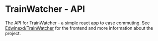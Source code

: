# TrainWatcher - API
The API for TrainWatcher - a simple react app to ease commuting.
See [Edwinexd/TrainWatcher](https://github.com/Edwinexd/TrainWatcher) for the frontend and more information about the project.